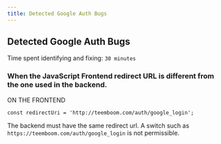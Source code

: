 ```yaml
---
title: Detected Google Auth Bugs
---
```


## Detected Google Auth Bugs
Time spent identifying and fixing: `30 minutes`
### When the JavaScript Frontend redirect URL is different from the one used in the backend.
ON THE FRONTEND
```
const redirectUri = 'http://teemboom.com/auth/google_login';           
```
The backend must have the same redirect url. A switch such as `https://teemboom.com/auth/google_login` is not permissible.

